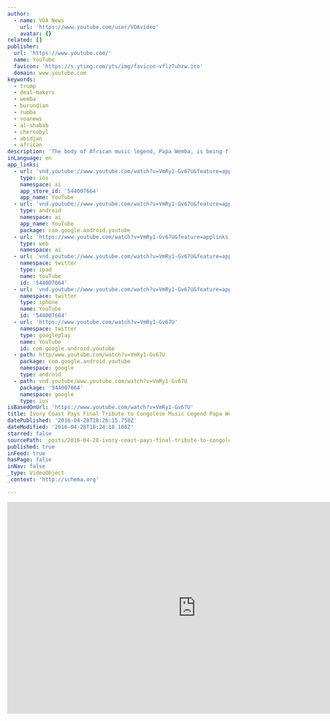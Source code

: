 ```yaml
---
author:
  - name: VOA News
    url: 'https://www.youtube.com/user/VOAvideo'
    avatar: {}
related: []
publisher:
  url: 'https://www.youtube.com/'
  name: YouTube
  favicon: 'https://s.ytimg.com/yts/img/favicon-vflz7uhzw.ico'
  domain: www.youtube.com
keywords:
  - trump
  - deal-makers
  - wemba
  - burundian
  - rumba
  - voanews
  - al-shabab
  - chernobyl
  - abidjan
  - african
description: 'The body of African music legend, Papa Wemba, is being flown to the Democratic Republic of Congo from Ivory Coast Thursday for burial. International and local artists in Abidjan paid a final tribute to the musician known as the King of Rumba Rock with an overnight concert.'
inLanguage: en
app_links:
  - url: 'vnd.youtube://www.youtube.com/watch?v=VmRy1-Gv67U&feature=applinks'
    type: ios
    namespace: ai
    app_store_id: '544007664'
    app_name: YouTube
  - url: 'vnd.youtube://www.youtube.com/watch?v=VmRy1-Gv67U&feature=applinks'
    type: android
    namespace: ai
    app_name: YouTube
    package: com.google.android.youtube
  - url: 'https://www.youtube.com/watch?v=VmRy1-Gv67U&feature=applinks'
    type: web
    namespace: ai
  - url: 'vnd.youtube://www.youtube.com/watch?v=VmRy1-Gv67U&feature=applinks'
    namespace: twitter
    type: ipad
    name: YouTube
    id: '544007664'
  - url: 'vnd.youtube://www.youtube.com/watch?v=VmRy1-Gv67U&feature=applinks'
    namespace: twitter
    type: iphone
    name: YouTube
    id: '544007664'
  - url: 'https://www.youtube.com/watch?v=VmRy1-Gv67U'
    namespace: twitter
    type: googleplay
    name: YouTube
    id: com.google.android.youtube
  - path: http/www.youtube.com/watch?v=VmRy1-Gv67U
    package: com.google.android.youtube
    namespace: google
    type: android
  - path: vnd.youtube/www.youtube.com/watch?v=VmRy1-Gv67U
    package: '544007664'
    namespace: google
    type: ios
isBasedOnUrl: 'https://www.youtube.com/watch?v=VmRy1-Gv67U'
title: Ivory Coast Pays Final Tribute to Congolese Music Legend Papa Wemba
datePublished: '2016-04-28T18:26:15.758Z'
dateModified: '2016-04-28T18:24:18.108Z'
starred: false
sourcePath: _posts/2016-04-28-ivory-coast-pays-final-tribute-to-congolese-music-legend-pap.md
published: true
inFeed: true
hasPage: false
inNav: false
_type: VideoObject
_context: 'http://schema.org'

---
```

<iframe src="https://cdn.embedly.com/widgets/media.html?src=https%3A%2F%2Fwww.youtube.com%2Fembed%2FVmRy1-Gv67U%3Ffeature%3Doembed&amp;url=https%3A%2F%2Fwww.youtube.com%2Fwatch%3Fv%3DVmRy1-Gv67U&amp;image=https%3A%2F%2Fi.ytimg.com%2Fvi%2FVmRy1-Gv67U%2Fhqdefault.jpg&amp;key=b7d04c9b404c499eba89ee7072e1c4f7&amp;type=text%2Fhtml&amp;schema=youtube" width="854" height="480" scrolling="no" frameborder="0" allowfullscreen="" style=""></iframe>